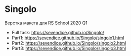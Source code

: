 # Singolo
Верстка макета для RS School 2020 Q1
 - Full task: https://sevendice.github.io/Singolo/
 - Part1: https://sevendice.github.io/Singolo/singolo1.html
 - Part2: https://sevendice.github.io/Singolo/singolo2.html
 - Part3: https://sevendice.github.io/Singolo/singolo3.html